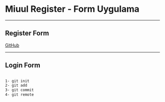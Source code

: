 # Miuul Register - Form Uygulama
---

## Register Form

[GitHub](https://github.com/emrecaliskan4/Miuul-Uygulama-1--Login-Register-Form)

---

## Login Form

```sh

1- git init
2- git add
3- git commit
4- git remote

```